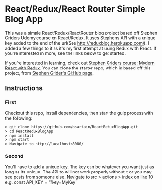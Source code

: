 # React/Redux/React Router Simple Blog App
This was a simple React/Redux/ReactRouter blog project based off Stephen Griders Udemy course on React/Redux. It uses Stephens API with a unique key added to the
end of the url(See http://reduxblog.herokuapp.com/). I added a few things to it as it's my first attempt at using Redux with React. 
If you're interested in more, see the links below to get started. 

If you're interested in learning, check out [Stephen Griders course: Modern React with Redux](https://www.udemy.com/react-redux/).
You can clone the starter repo, which is based off this project, from [Stephen Grider's GitHub page](https://github.com/StephenGrider/ReduxSimpleStarter).

## Instructions

### First
Checkout this repo, install dependencies, then start the gulp process with the following:

```
> git clone https://github.com/bsartain/ReactReduxBlogApp.git
> cd ReactReduxBlogApp
> npm install
> npm start
> Navigate to http://localhost:8080/
```

### Second
You'll have to add a unique key. The key can be whatever you want just as long as its unique. The API to will not work properly without it or you may see posts from someone else. Navigate to src > actions > index on line 10
e.g. const API_KEY = '?key=MyKey'
